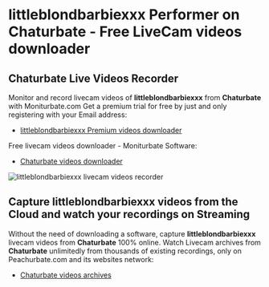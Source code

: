 # littleblondbarbiexxx Performer on Chaturbate - Free LiveCam videos downloader

## Chaturbate Live Videos Recorder

Monitor and record livecam videos of **littleblondbarbiexxx** from **Chaturbate** with Moniturbate.com
Get a premium trial for free by just and only registering with your Email address:
* [littleblondbarbiexxx Premium videos downloader](https://moniturbate.com/request-demo-licence-key.html)

Free livecam videos downloader - Moniturbate Software:
* [Chaturbate videos downloader](https://moniturbate.com/moniturbate-download-software.html)

![littleblondbarbiexxx livecam videos recorder](https://peachurnet.com/templates/moniturbate-software.png)


## Capture littleblondbarbiexxx videos from the Cloud and watch your recordings on Streaming

Without the need of downloading a software, capture **littleblondbarbiexxx** livecam videos from **Chaturbate** 100% online.
Watch Livecam archives from **Chaturbate** unlimitedly from thousands of existing recordings, only on Peachurbate.com and its websites network:
* [Chaturbate videos archives](https://peachurnet.com/)